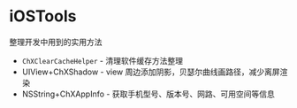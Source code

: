 # iOSTools

整理开发中用到的实用方法

>
* `ChXClearCacheHelper` -  清理软件缓存方法整理
* UIView+ChXShadow - view 周边添加阴影，贝瑟尔曲线画路径，减少离屏渲染
* NSString+ChXAppInfo - 获取手机型号、版本号、网路、可用空间等信息

